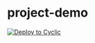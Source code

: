 # project-demo
[![Deploy to Cyclic](https://deploy.cyclic.sh/button.svg)](https://deploy.cyclic.sh/)
